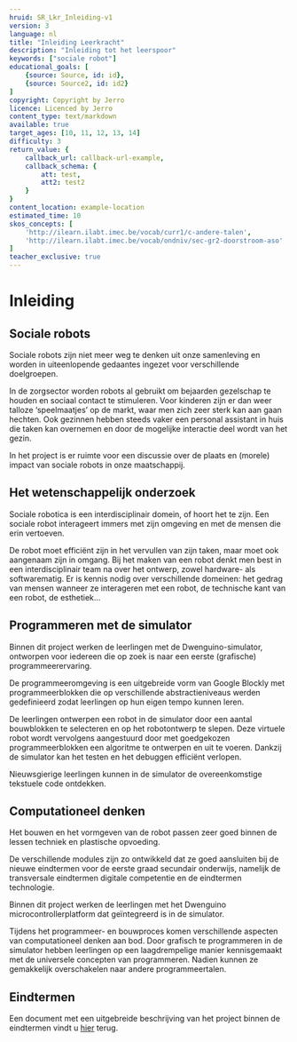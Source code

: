 ```yaml
---
hruid: SR_Lkr_Inleiding-v1
version: 3
language: nl
title: "Inleiding Leerkracht"
description: "Inleiding tot het leerspoor"
keywords: ["sociale robot"]
educational_goals: [
    {source: Source, id: id}, 
    {source: Source2, id: id2}
]
copyright: Copyright by Jerro
licence: Licenced by Jerro
content_type: text/markdown
available: true
target_ages: [10, 11, 12, 13, 14]
difficulty: 3
return_value: {
    callback_url: callback-url-example,
    callback_schema: {
        att: test,
        att2: test2
    }
}
content_location: example-location
estimated_time: 10
skos_concepts: [
    'http://ilearn.ilabt.imec.be/vocab/curr1/c-andere-talen', 
    'http://ilearn.ilabt.imec.be/vocab/ondniv/sec-gr2-doorstroom-aso'
]
teacher_exclusive: true
---
```


# Inleiding
## Sociale robots
Sociale robots zijn niet meer weg te denken uit onze samenleving en worden in uiteenlopende gedaantes ingezet voor verschillende doelgroepen.

In de zorgsector worden robots al gebruikt om bejaarden gezelschap te houden en sociaal contact te stimuleren. Voor kinderen zijn er dan weer talloze ‘speelmaatjes’ op de markt, waar men zich zeer sterk kan aan gaan hechten. Ook gezinnen hebben steeds vaker een personal assistant in huis die taken kan overnemen en door de mogelijke interactie deel wordt van het gezin.

In het project is er ruimte voor een discussie over de plaats en (morele) impact van sociale robots in onze maatschappij.


## Het wetenschappelijk onderzoek
Sociale robotica is een interdisciplinair domein, of hoort het te zijn. Een sociale robot interageert immers met zijn omgeving en met de mensen die erin vertoeven.

De robot moet efficiënt zijn in het vervullen van zijn taken, maar moet ook aangenaam zijn in omgang. Bij het maken van een robot denkt men best in een interdisciplinair team na over het ontwerp, zowel hardware- als softwarematig. Er is kennis nodig over verschillende domeinen: het gedrag van mensen wanneer ze interageren met een robot, de technische kant van een robot, de esthetiek…


## Programmeren met de simulator
Binnen dit project werken de leerlingen met de Dwenguino-simulator, ontworpen voor iedereen die op zoek is naar een eerste (grafische) programmeerervaring.

De programmeeromgeving is een uitgebreide vorm van Google Blockly met programmeerblokken die op verschillende abstractieniveaus werden gedefinieerd zodat leerlingen op hun eigen tempo kunnen leren.

De leerlingen ontwerpen een robot in de simulator door een aantal bouwblokken te selecteren en op het robotontwerp te slepen. Deze virtuele robot wordt vervolgens aangestuurd door met goedgekozen programmeerblokken een algoritme te ontwerpen en uit te voeren. Dankzij de simulator kan het testen en het debuggen efficiënt verlopen.

Nieuwsgierige leerlingen kunnen in de simulator de overeenkomstige tekstuele code ontdekken.


## Computationeel denken
Het bouwen en het vormgeven van de robot passen zeer goed binnen de lessen techniek en plastische opvoeding.

De verschillende modules zijn zo ontwikkeld dat ze goed aansluiten bij de nieuwe eindtermen voor de eerste graad secundair onderwijs, namelijk de transversale eindtermen digitale competentie en de eindtermen technologie.

Binnen dit project werken de leerlingen met het Dwenguino microcontrollerplatform dat geïntegreerd is in de simulator.

Tijdens het programmeer- en bouwproces komen verschillende aspecten van computationeel denken aan bod. Door grafisch te programmeren in de simulator hebben leerlingen op een laagdrempelige manier kennisgemaakt met de universele concepten van programmeren. Nadien kunnen ze gemakkelijk overschakelen naar andere programmeertalen.


## Eindtermen
Een document met een uitgebreide beschrijving van het project binnen de eindtermen vindt u [hier](embed/EindtermenAStroomSsocialeRobot.pdf "Eindtermen") terug.